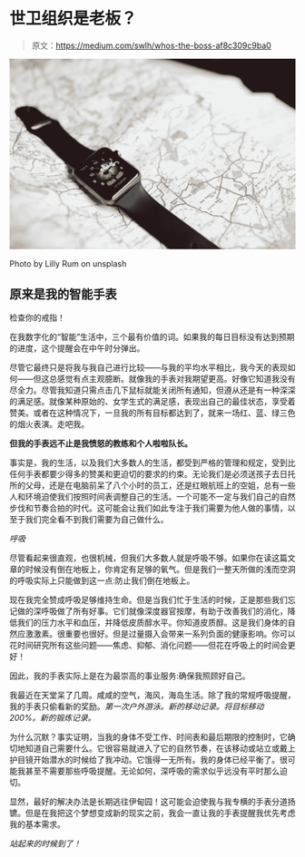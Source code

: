 # 世卫组织是老板？

> 原文：<https://medium.com/swlh/whos-the-boss-af8c309c9ba0>

![](img/c86e2fb31cec1929dbc4c3ca4c957f42.png)

Photo by Lilly Rum on unsplash

## 原来是我的智能手表

检查你的戒指！

在我数字化的“智能”生活中，三个最有价值的词。如果我的每日目标没有达到预期的进度，这个提醒会在中午时分弹出。

尽管它最终只是将我与我自己进行比较——与我的平均水平相比，我今天的表现如何——但这总感觉有点主观臆断。就像我的手表对我期望更高。好像它知道我没有尽全力。尽管我知道只需点击几下鼠标就能关闭所有通知，但遵从还是有一种深深的满足感。就像某种原始的、女学生式的满足感，表现出自己的最佳状态，享受着赞美。或者在这种情况下，一旦我的所有目标都达到了，就来一场红、蓝、绿三色的烟火表演。走吧我。

**但我的手表远不止是我愤怒的教练和个人啦啦队长。**

事实是，我的生活，以及我们大多数人的生活，都受到严格的管理和规定，受到比任何手表都要少得多的赞美和更迫切的要求的约束。无论我们是必须送孩子去日托所的父母，还是在电脑前呆了八个小时的员工，还是红眼航班上的空姐，总有一些人和环境迫使我们按照时间表调整自己的生活。一个可能不一定与我们自己的自然步伐和节奏合拍的时代。这可能会让我们如此专注于我们需要为他人做的事情，以至于我们完全看不到我们需要为自己做什么。

*呼吸*

尽管看起来很直观，也很机械，但我们大多数人就是呼吸不够。如果你在读这篇文章的时候没有倒在地板上，你肯定有足够的氧气。但是我们一整天所做的浅而空洞的呼吸实际上只能做到这一点:防止我们倒在地板上。

现在我完全赞成呼吸足够维持生命。但是当我们忙于生活的时候，正是那些我们忘记做的深呼吸做了所有好事。它们就像深度器官按摩，有助于改善我们的消化，降低我们的压力水平和血压，并降低皮质醇水平。你知道皮质醇。这是我们身体的自然应激激素。很重要也很好。但是过量摄入会带来一系列负面的健康影响。你可以花时间研究所有这些问题——焦虑、抑郁、消化问题——但花在呼吸上的时间会更好！

因此，我的手表实际上是在为最崇高的事业服务:确保我照顾好自己。

我最近在天堂呆了几周。咸咸的空气，海风，海岛生活。除了我的常规呼吸提醒，我的手表只偷看新的奖励。*第一次户外游泳。新的移动记录。将目标移动 200%。新的锻炼记录。*

为什么沉默？事实证明，当我的身体不受工作、时间表和最后期限的控制时，它确切地知道自己需要什么。它很容易就进入了它的自然节奏，在该移动或站立或戴上护目镜开始潜水的时候给了我冲动。它饿得一无所有。我的身体已经平衡了。很可能我甚至不需要那些呼吸提醒。无论如何，深呼吸的需求似乎远没有平时那么迫切。

显然，最好的解决办法是长期逃往伊甸园！这可能会迫使我与我专横的手表分道扬镳。但是在我把这个梦想变成新的现实之前，我会一直让我的手表提醒我优先考虑我的基本需求。

*站起来的时候到了！*
